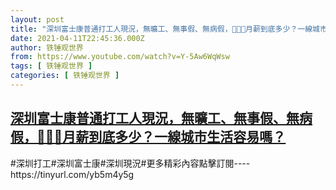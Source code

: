 ```yaml
---
layout: post
title: "深圳富士康普通打工人現況，無曠工、無事假、無病假，🙈🌴🎃月薪到底多少？一線城市生活容易嗎？"
date: 2021-04-11T22:45:36.000Z
author: 铁锤观世界
from: https://www.youtube.com/watch?v=Y-5Aw6WqWsw
tags: [ 铁锤观世界 ]
categories: [ 铁锤观世界 ]
---
```

<!--1618181136000-->
[深圳富士康普通打工人現況，無曠工、無事假、無病假，🙈🌴🎃月薪到底多少？一線城市生活容易嗎？](https://www.youtube.com/watch?v=Y-5Aw6WqWsw)
------

<div>
#深圳打工#深圳富士康#深圳現況#更多精彩內容點擊訂閱----https://tinyurl.com/yb5m4y5g
</div>
